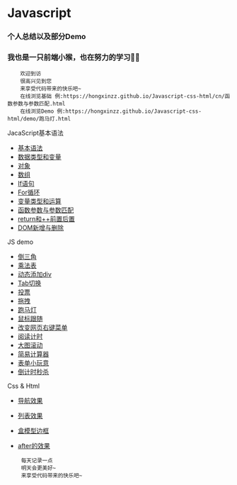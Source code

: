 # Javascript
### 个人总结以及部分Demo
### 我也是一只前端小猴，也在努力的学习💪💪

        欢迎到访  
        很高兴见到您  
        来享受代码带来的快乐吧~
        在线浏览基础 例:https://hongxinzz.github.io/Javascript-css-html/cn/函数参数与参数匹配.html
        在线浏览Demo 例:https://hongxinzz.github.io/Javascript-css-html/demo/跑马灯.html

JacaScript基本语法

* [基本语法](https://github.com/hongxinzz/Javascript-/blob/master/cn/Javascript%E5%9F%BA%E6%9C%AC%E8%AF%AD%E6%B3%95.html)
* [数据类型和变量](https://github.com/hongxinzz/Javascript-/blob/master/cn/Javascript%E6%95%B0%E6%8D%AE%E7%B1%BB%E5%9E%8B%E5%92%8C%E5%8F%98%E9%87%8F.html)
* [对象](https://github.com/hongxinzz/Javascript-/blob/master/cn/javascript%E5%AF%B9%E8%B1%A1.html)
* [数组](https://github.com/hongxinzz/Javascript-/blob/master/cn/javascript%E6%95%B0%E7%BB%84.html)
* [If语句](https://github.com/hongxinzz/Javascript-/blob/master/cn/javascript%E6%9D%A1%E4%BB%B6%E5%88%A4%E6%96%AD.html)
* [For循环](https://github.com/hongxinzz/Javascript-/blob/master/cn/javascript%E5%BE%AA%E7%8E%AF.html)
* [变量类型和运算](https://github.com/hongxinzz/Javascript/blob/master/cn/typeof%E7%B1%BB%E5%9E%8B%E5%92%8C%E5%8F%98%E9%87%8F%E7%B1%BB%E5%9E%8B.html)
* [函数参数与参数匹配](https://github.com/hongxinzz/Javascript/blob/master/cn/%E5%87%BD%E6%95%B0%E5%8F%82%E6%95%B0%E4%B8%8E%E5%8F%82%E6%95%B0%E5%8C%B9%E9%85%8D.html)
* [return和++前置后置](https://github.com/hongxinzz/Javascript/blob/master/cn/return%E5%92%8C%2B%2B%E5%89%8D%E7%BD%AE%E5%92%8C%E5%90%8E%E7%BD%AE.html)
* [DOM新增与删除](https://github.com/hongxinzz/Javascript/blob/master/cn/DOM%E6%96%B0%E5%A2%9E%E4%B8%8E%E5%88%A0%E9%99%A4.html)

JS demo
* [倒三角](https://github.com/hongxinzz/Javascript-/blob/master/demo/%E5%80%92%E4%B8%89%E8%A7%92.html)
* [乘法表](https://github.com/hongxinzz/Javascript-/blob/master/demo/%E4%B9%9D%E4%B9%9D%E4%B9%98%E6%B3%95%E8%A1%A8.html)
* [动态添加div](https://github.com/hongxinzz/Javascript-/blob/master/demo/%E6%B7%BB%E5%8A%A01000%E4%B8%AAdiv.html)
* [Tab切换](https://github.com/hongxinzz/Javascript-/blob/master/demo/tab%E5%88%87%E6%8D%A2.html)
* [投票](https://github.com/hongxinzz/Javascript/blob/master/demo/%E6%8A%95%E7%A5%A8.html)
* [拖拽](https://github.com/hongxinzz/Javascript/blob/master/demo/%E6%8B%96%E6%8B%BD.html)
* [跑马灯](https://github.com/hongxinzz/Javascript/blob/master/demo/%E8%B7%91%E9%A9%AC%E7%81%AF.html)
* [鼠标跟随](https://github.com/hongxinzz/Javascript/blob/master/demo/%E9%BC%A0%E6%A0%87%E8%B7%9F%E9%9A%8F%E6%95%88%E6%9E%9C.html)
* [改变网页右键菜单](https://github.com/hongxinzz/Javascript/blob/master/demo/%E6%94%B9%E5%8F%98%E7%BD%91%E9%A1%B5%E5%8F%B3%E9%94%AE%E8%8F%9C%E5%8D%95.html)
* [阅读计时](https://github.com/hongxinzz/Javascript/blob/master/demo/%E9%98%85%E8%AF%BB%E5%80%92%E8%AE%A1%E6%97%B6.html)
* [大图滚动](https://github.com/hongxinzz/Javascriptblob/master/demo/%E5%A4%A7%E5%9B%BE%E6%BB%9A%E5%8A%A8.html)
* [简易计算器](https://github.com/hongxinzz/Javascript/blob/master/demo/%E7%AE%80%E6%98%93%E8%AE%A1%E7%AE%97%E5%99%A8.html)
* [表单小玩意](https://github.com/hongxinzz/Javascript/blob/master/demo/%E8%A1%A8%E5%8D%95%E5%B0%8F%E7%8E%A9%E6%84%8F.html)
* [倒计时秒杀](https://github.com/hongxinzz/Javascript/blob/master/cn/shoping.html)
 
Css & Html
* [导航效果](https://github.com/hongxinzz/Javascript-css-html/blob/master/cn/gensui.html)
* [列表效果](https://github.com/hongxinzz/Javascript-css-html/blob/master/cn/list.html)
* [盒模型边框](https://github.com/hongxinzz/Javascript-css-html/blob/master/demo/borderbox.html)
* [after的效果](https://github.com/hongxinzz/Javascript-css-html/blob/master/cn/css3after.html)



       每天记录一点
       明天会更美好~
       来享受代码带来的快乐吧~
